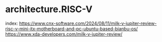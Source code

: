 # architecture.RISC-V
index: https://www.cnx-software.com/2024/08/11/milk-v-jupiter-review-risc-v-mini-itx-motherboard-and-pc-ubuntu-based-bianbu-os/ https://www.xda-developers.com/milk-v-jupiter-review/
